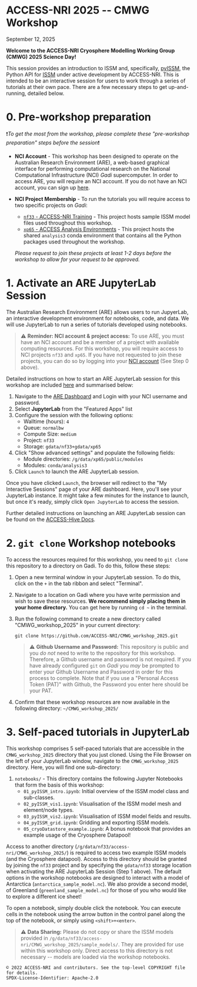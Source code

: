 # ACCESS-NRI 2025 -- CMWG Workshop
September 12, 2025

**Welcome to the ACCESS-NRI Cryosphere Modelling Working Group (CMWG) 2025 Science Day!**

This session provides an introduction to ISSM and, specifically, [pyISSM](https://github.com/ACCESS-NRI/pyISSM), the Python API for [ISSM](https://github.com/ISSMteam/ISSM) under active development by ACCESS-NRI. This is intended to be an interactive session for users to work through a series of tutorials at their own pace. There are a few necessary steps to get up-and-running, detailed below.

# 0. Pre-workshop preparation

❗*To get the most from the workshop, please complete these "pre-workshop preparation" steps before the session*❗

- **NCI Account** - This workshop has been designed to operate on the Australian Research Environment (ARE), a web-based graphical interface for performing computational research on the National Computational Infrastructure (NCI) *Gadi* supercomputer. In order to access ARE, you will require an NCI account. If you do not have an NCI account, you can sign up [here](https://my.nci.org.au/mancini/signup/0).

- **NCI Project Membership** - To run the tutorials you will require access to two specific projects on *Gadi*:
    - [`nf33` - ACCESS-NRI Training](https://my.nci.org.au/mancini/project/nf33) - This project hosts sample ISSM model files used throughout this workshop.
    - [`xp65` - ACCESS Analysis Environments](https://my.nci.org.au/mancini/project/xp65) - This project hosts the shared `analysis3` conda environment that contains all the Python packages used throughout the workshop.
 
  *Please request to join these projects at least 1-2 days before the workshop to allow for your request to be approved.*

# 1. Activate an ARE JupyterLab Session

The Australian Research Environment (ARE) allows users to run JupyerLab, an interactive development environment for notebooks, code, and data. We will use JupyterLab to run a series of tutorials developed using notebooks.

> ⚠️ **Reminder: NCI account & project access:** To use ARE, you must have an NCI account and be a member of a project with available computing resources.
>For this workshop, you will require access to NCI projects `nf33` and `xp65`. If you have not requested to join these projects, you can do so by logging into your [NCI account](https://my.nci.org.au/) (See Step 0 above).

Detailed instructions on how to start an ARE JupyterLab session for this workshop are included [here](https://github.com/ACCESS-NRI/CMWG_workshop_2025/blob/lb-draft-notebooks/docs/ARE_JupyterLab_setup_guide.md) and summarised below:

1. Navigate to the [ARE Dashboard](https://are.nci.org.au/pun/sys/dashboard) and Login with your NCI username and password.
2. Select **JupyterLab** from the "Featured Apps" list
3. Configure the session with the following options:
    - Walltime (hours): `4`
    - Queue: `normalbw`
    - Compute Size: `medium`
    - Project: `nf33`
    - Storage: `gdata/nf33+gdata/xp65`
4. Click "Show advanced settings" and populate the following fields:
   - Module directories: `/g/data/xp65/public/modules`
   - Modules: `conda/analysis3`
5. Click `Launch` to launch the ARE JupyterLab session.

Once you have clicked `Launch`, the browser will redirect to the "My Interactive Sessions" page of your ARE dashboard. Here, you'll see your JupyterLab instance. It might take a few minutes for the instance to launch, but once it's ready, simply click `Open JupyterLab` to access the session.

Further detailed instructions on launching an ARE JupyterLab session can be found on the [ACCESS-Hive Docs](https://docs.access-hive.org.au/getting_started/are/).

# 2. `git clone` Workshop notebooks

To access the resources required for this workshop, you need to `git clone` this repository to a directory on Gadi. To do this, follow these steps:

1. Open a new terminal window in your JupyterLab session. To do this, click on the `+` in the tab ribbon and select "Terminal".
2. Navigate to a location on Gadi where you have write permission and wish to save these resources. **We recommend simply placing them in your home directory.** You can get here by running `cd ~` in the terminal.
3. Run the following command to create a new directory called "CMWG_workshop_2025" in your current directory:
   
       git clone https://github.com/ACCESS-NRI/CMWG_workshop_2025.git
   
    > ⚠️ **Github Username and Password:** This repository is public and you *do not* need to write to the repository for this workshop. Therefore, a Github username and password is not required. If you have already configured `git` on *Gadi* you *may* be prompted to enter your Github Username and Password in order for this process to complete. Note that if you use a "Personal Access Token (PAT)" with Github, the Password you enter here should be your PAT.

4. Confirm that these workshop resources are now available in the following directory: `~/CMWG_workshop_2025/`

# 3. Self-paced tutorials in JupyterLab

This workshop comprises 5 self-paced tutorials that are accessible in the `CMWG_workshop_2025` directory that you just cloned. Using the File Browser on the left of your JupyterLab window, navigate to the `CMWG_workshop_2025` directory. Here, you will find one sub-directory:

1. `notebooks/` - This directory contains the following Jupyter Notebooks that form the basis of this workshop:
    - `01_pyISSM_intro.ipynb`: Initial overview of the ISSM model class and sub-classes.
    - `02_pyISSM_vis1.ipynb`: Visualisation of the ISSM model mesh and element/node types.
    - `03_pyISSM_vis2.ipynb`: Visualisation of ISSM model fields and results.
    - `04_pyISSM_grid.ipynb`: Gridding and exporting ISSM models.
    - `05_cryoDatastore_example.ipynb`: A bonus notebook that provides an example usage of the Cryosphere Datapool!
  
Access to another directory (`/g/data/nf33/access-nri/CMWG_workshop_2025/`) is required to access two example ISSM models (and the Cryosphere datapool). Access to this directory should be granted by joining the `nf33` project and by specifying the `gdata/nf33` storage location when activating the ARE JupyterLab Session (Step 1 above). The default options in the workshop notebooks are designed to interact with a model of Antarctica (`antarctica_sample_model.nc`). We also provide a second model, of Greenland (`greenland_sample_model.nc`) for those of you who would like to explore a different ice sheet!

To open a notebook, simply double click the notebook. You can execute cells in the notebook using the arrow button in the control panel along the top of the notebook, or simply using `<shift>+<enter>`.

> ⚠️ **Data Sharing:** Please do not copy or share the ISSM models provided in `/g/data/nf33/access-nri/CMWG_workshop_2025/sample_models/`. They are provided for use within this workshop only. Direct access to this directory is not necessary -- models are loaded via the workshop notebooks.

```text
© 2022 ACCESS-NRI and contributors. See the top-level COPYRIGHT file for details. 
SPDX-License-Identifier: Apache-2.0
```
